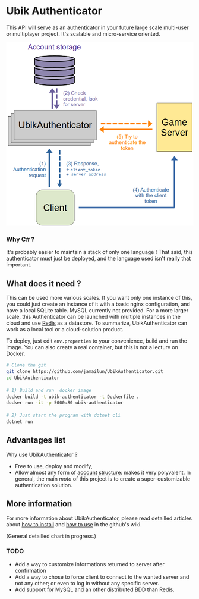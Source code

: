 # Ubik Authenticator

This API will serve as an authenticator in your future large scale multi-user or multiplayer project. It's scalable and micro-service oriented.

![Explanations](.github/schema.png?raw=true "Explanations")

### Why C# ?
It's probably easier to maintain a stack of only one language ! That said, this authenticator must just be deployed, and the language used isn't really that important.

## What does it need ?

This can be used more various scales. If you want only one instance of this, you could just create an instance of it with a basic nginx configuration, and have a local SQLite table. MySQL currently not provided.
For a more larger scale, this Authenticator can be launched with multiple instances in the cloud and use [Redis](https://redis.io/) as a datastore. To summarize, UbikAuthenticator can work as a local tool or a cloud-solution product.

To deploy, just edit `env.properties` to your convenience, build and run the image. You can also create a real container, but this is not a lecture on Docker.
```bash
# Clone the git
git clone https://github.com/jamailun/UbikAuthenticator.git
cd UbikAuthenticator

# 1) Build and run  docker image
docker build -t ubik-authenticator -t Dockerfile .
docker run -it -p 5000:80 ubik-authenticator

# 2) Just start the program with dotnet cli
dotnet run
```

## Advantages list

Why use UbikAuthenticator ?
* Free to use, deploy and modify,
* Allow almost any form of [account structure](https://github.com/jamailun/UbikAuthenticator/wiki/Account-structure): makes it very polyvalent. In general, the main _moto_ of this project is to create a super-customizable authentication solution.

## More information

For more information about UbikAuthenticator, please read detailled articles about [how to install](https://github.com/jamailun/UbikAuthenticator/wiki/Installation-guide) and [how to use](https://github.com/jamailun/UbikAuthenticator/wiki/How-to-use) in the github's wiki.

(General detailled chart in progress.)

### TODO

- Add a way to customize informations returned to server after confirmation
- Add a way to chose to force client to connect to the wanted server and not any other; or even to log in without any specific server.
- Add support for MySQL and an other distributed BDD than Redis.
